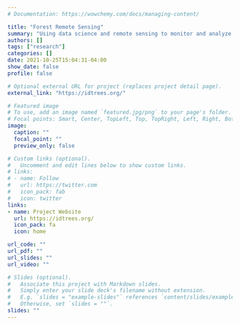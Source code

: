```yaml
---
# Documentation: https://wowchemy.com/docs/managing-content/

title: "Forest Remote Sensing"
summary: "Using data science and remote sensing to monitor and analyze individual trees at the scale of entire forests"
authors: []
tags: ["research"]
categories: []
date: 2021-10-25T15:04:31-04:00
show_date: false
profile: false

# Optional external URL for project (replaces project detail page).
external_link: "https://idtrees.org/"

# Featured image
# To use, add an image named `featured.jpg/png` to your page's folder.
# Focal points: Smart, Center, TopLeft, Top, TopRight, Left, Right, BottomLeft, Bottom, BottomRight.
image:
  caption: ""
  focal_point: ""
  preview_only: false

# Custom links (optional).
#   Uncomment and edit lines below to show custom links.
# links:
# - name: Follow
#   url: https://twitter.com
#   icon_pack: fab
#   icon: twitter
links:
- name: Project Website
  url: https://idtrees.org/
  icon_pack: fa
  icon: home

url_code: ""
url_pdf: ""
url_slides: ""
url_video: ""

# Slides (optional).
#   Associate this project with Markdown slides.
#   Simply enter your slide deck's filename without extension.
#   E.g. `slides = "example-slides"` references `content/slides/example-slides.md`.
#   Otherwise, set `slides = ""`.
slides: ""
---
```

